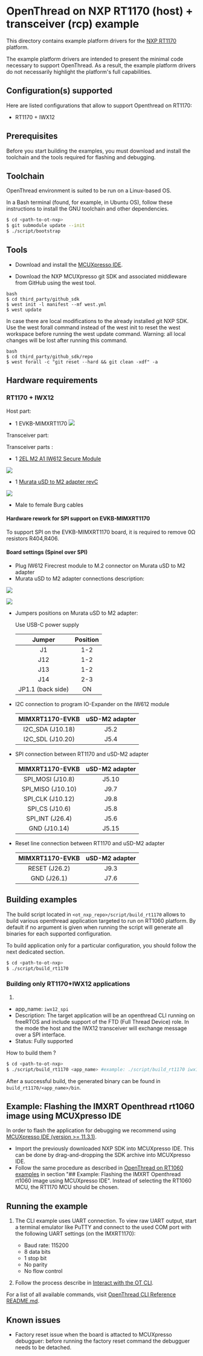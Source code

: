 # OpenThread on NXP RT1170 (host) + transceiver (rcp) example

This directory contains example platform drivers for the [NXP RT1170][rt1170] platform.

The example platform drivers are intended to present the minimal code necessary to support OpenThread. As a result, the example platform drivers do not necessarily highlight the platform's full capabilities.

[rt1170]: https://www.nxp.com/products/processors-and-microcontrollers/arm-microcontrollers/i-mx-rt-crossover-mcus/i-mx-rt1170-crossover-mcu-family-first-ghz-mcu-with-arm-cortex-m7-and-cortex-m4-cores:i.MX-RT1170?cid=ad_PRG4692582_TAC476846_EETECH_IMXRT1170&gclid=EAIaIQobChMIvr3xrYzT8QIVTgKLCh3GGQ80EAAYAiAAEgLnYvD_BwE

## Configuration(s) supported

Here are listed configurations that allow to support Openthread on RT1170:

- RT1170 + IWX12

## Prerequisites

Before you start building the examples, you must download and install the toolchain and the tools required for flashing and debugging.

## Toolchain

OpenThread environment is suited to be run on a Linux-based OS.

In a Bash terminal (found, for example, in Ubuntu OS), follow these instructions to install the GNU toolchain and other dependencies.

```bash
$ cd <path-to-ot-nxp>
$ git submodule update --init
$ ./script/bootstrap
```

## Tools

- Download and install the [MCUXpresso IDE][mcuxpresso ide].

[mcuxpresso ide]: https://www.nxp.com/support/developer-resources/software-development-tools/mcuxpresso-software-and-tools/mcuxpresso-integrated-development-environment-ide:MCUXpresso-IDE

- Download the NXP MCUXpresso git SDK
  and associated middleware from GitHub using the west tool.

```
bash
$ cd third_party/github_sdk
$ west init -l manifest --mf west.yml
$ west update
```

In case there are local modifications to the already installed git NXP SDK. Use the west forall command instead of the west init to reset the west workspace before running the west update command. Warning: all local changes will be lost after running this command.

```
bash
$ cd third_party/github_sdk/repo
$ west forall -c "git reset --hard && git clean -xdf" -a
```

## Hardware requirements

### RT1170 + IWX12

Host part:

- 1 EVKB-MIMXRT1170
  ![](../../../doc/img/imxrt1170/IMX-RT1170-EVK-TOP.jpg)

Transceiver part:

Transceiver parts :

- 1 [2EL M2 A1 IW612 Secure Module](https://www.nxp.com/products/wireless/wi-fi-plus-bluetooth-plus-802-15-4/2-4-5-ghz-dual-band-1x1-wi-fi-6-802-11ax-plus-bluetooth-5-2-plus-802-15-4-tri-radio-solution:IW612)

![](../../../doc/img/imxrt1170/iwx612_2EL.jpg)

- 1 [Murata uSD to M2 adapter revC](https://www.murata.com/en-eu/products/connectivitymodule/wi-fi-bluetooth/overview/lineup/usd-m2-adapter-2we-2wf)

![](../../../doc/img/imxrt1170/murata_usd-M2_adapter.jpg)

- Male to female Burg cables

#### Hardware rework for SPI support on EVKB-MIMXRT1170

To support SPI on the EVKB-MIMXRT1170 board, it is required to remove 0Ω resistors R404,R406.

#### Board settings (Spinel over SPI)

- Plug IW612 Firecrest module to M.2 connector on Murata uSD to M2 adapter
- Murata uSD to M2 adapter connections description:

![](../../../doc/img/imxrt1170/murata_usd-m2_connections_1.jpg)

![](../../../doc/img/imxrt1170/murata_usd-m2_connections_2.jpg)

- Jumpers positions on Murata uSD to M2 adapter:

  Use USB-C power supply

  |      Jumper       | Position |
  | :---------------: | :------: |
  |        J1         |   1-2    |
  |        J12        |   1-2    |
  |        J13        |   1-2    |
  |        J14        |   2-3    |
  | JP1.1 (back side) |    ON    |

- I2C connection to program IO-Expander on the IW612 module

  | MIMXRT1170-EVKB  | uSD-M2 adapter |
  | :--------------: | :------------: |
  | I2C_SDA (J10.18) |      J5.2      |
  | I2C_SDL (J10.20) |      J5.4      |

- SPI connection between RT1170 and uSD-M2 adapter

  |  MIMXRT1170-EVKB  | uSD-M2 adapter |
  | :---------------: | :------------: |
  | SPI_MOSI (J10.8)  |     J5.10      |
  | SPI_MISO (J10.10) |      J9.7      |
  | SPI_CLK (J10.12)  |      J9.8      |
  |  SPI_CS (J10.6)   |      J5.8      |
  |  SPI_INT (J26.4)  |      J5.6      |
  |   GND (J10.14)    |     J5.15      |

- Reset line connection between RT1170 and uSD-M2 adapter

  | MIMXRT1170-EVKB | uSD-M2 adapter |
  | :-------------: | :------------: |
  |  RESET (J26.2)  |      J9.3      |
  |   GND (J26.1)   |      J7.6      |

## Building examples

The build script located in `<ot_nxp_repo>/script/build_rt1170` allows to build various openthread application targeted to run on RT1060 platform.
By default if no argument is given when running the script will generate all binaries for each supported configuration.

To build application only for a particular configuration, you should follow the next dedicated section.

```bash
$ cd <path-to-ot-nxp>
$ ./script/build_rt1170
```

### Building only RT1170+IWX12 applications

1.

- app_name: `iwx12_spi`
- Description: The target application will be an openthread CLI running on freeRTOS and include support of the FTD (Full Thread Device) role. In the mode the host and the IWX12 transceiver will exchange message over a SPI interface.
- Status: Fully supported

How to build them ?

```bash
$ cd <path-to-ot-nxp>
$ ./script/build_rt1170 <app_name> #example: ./script/build_rt1170 iwx12_spi
```

After a successful build, the generated binary can be found in
`build_rt1170/<app_name>/bin`.

## Example: Flashing the IMXRT Openthread rt1060 image using MCUXpresso IDE

In order to flash the application for debugging we recommend using [MCUXpresso IDE (version >= 11.3.1)](https://www.nxp.com/design/software/development-software/mcuxpresso-software-and-tools-/mcuxpresso-integrated-development-environment-ide:MCUXpresso-IDE?tab=Design_Tools_Tab).

- Import the previously downloaded NXP SDK into MCUXpresso IDE. This can be done by drag-and-dropping the SDK archive into MCUXpresso IDE.
- Follow the same procedure as described in [OpenThread on RT1060 examples][rt1060-page] in section "## Example: Flashing the IMXRT Openthread rt1060 image using MCUXpresso IDE". Instead of selecting the RT1060 MCU, the RT1170 MCU should be chosen.

[rt1060-page]: ../rt1060/README.md

## Running the example

1. The CLI example uses UART connection. To view raw UART output, start a terminal emulator like PuTTY and connect to the used COM port with the following UART settings (on the IMXRT1170):

   - Baud rate: 115200
   - 8 data bits
   - 1 stop bit
   - No parity
   - No flow control

2. Follow the process describe in [Interact with the OT CLI][validate_port].

[validate_port]: https://openthread.io/guides/porting/validate-the-port#interact-with-the-cli

For a list of all available commands, visit [OpenThread CLI Reference README.md][cli].

[cli]: https://github.com/openthread/openthread/blob/master/src/cli/README.md

## Known issues

- Factory reset issue when the board is attacted to MCUXpresso debugguer: before running the factory reset command the debugguer needs to be detached.
